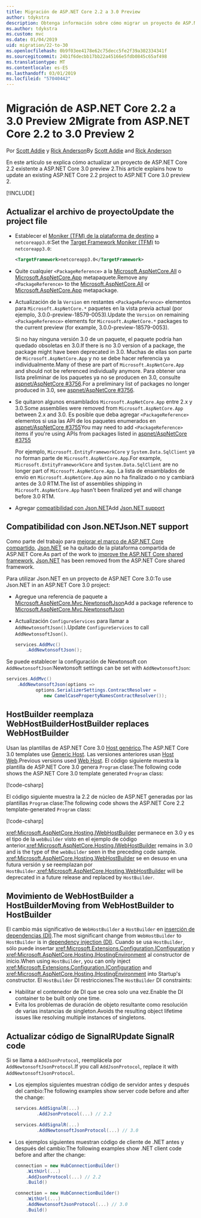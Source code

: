 ```yaml
---
title: Migración de ASP.NET Core 2.2 a 3.0 Preview
author: tdykstra
description: Obtenga información sobre cómo migrar un proyecto de ASP.NET Core 2.2 a ASP.NET Core 3.0.
ms.author: tdykstra
ms.custom: mvc
ms.date: 01/04/2019
uid: migration/22-to-30
ms.openlocfilehash: 0b9f03ee4178e62c75decc5fe2f39a302334341f
ms.sourcegitcommit: 24b1f6decbb17bb22a45166e5fdb0845c65af498
ms.translationtype: MT
ms.contentlocale: es-ES
ms.lasthandoff: 03/01/2019
ms.locfileid: "57040442"
---
```

# <a name="migrate-from-aspnet-core-22-to-30-preview-2"></a><span data-ttu-id="acb9b-103">Migración de ASP.NET Core 2.2 a 3.0 Preview 2</span><span class="sxs-lookup"><span data-stu-id="acb9b-103">Migrate from ASP.NET Core 2.2 to 3.0 Preview 2</span></span>

<span data-ttu-id="acb9b-104">Por [Scott Addie](https://github.com/scottaddie) y [Rick Anderson](https://twitter.com/RickAndMSFT)</span><span class="sxs-lookup"><span data-stu-id="acb9b-104">By [Scott Addie](https://github.com/scottaddie) and [Rick Anderson](https://twitter.com/RickAndMSFT)</span></span>

<span data-ttu-id="acb9b-105">En este artículo se explica cómo actualizar un proyecto de ASP.NET Core 2.2 existente a ASP.NET Core 3.0 preview 2.</span><span class="sxs-lookup"><span data-stu-id="acb9b-105">This article explains how to update an existing ASP.NET Core 2.2 project to ASP.NET Core 3.0 preview 2.</span></span>

[!INCLUDE[](~/includes/net-core-prereqs-all-3.0.md)]

## <a name="update-the-project-file"></a><span data-ttu-id="acb9b-106">Actualizar el archivo de proyecto</span><span class="sxs-lookup"><span data-stu-id="acb9b-106">Update the project file</span></span>

* <span data-ttu-id="acb9b-107">Establecer el [Moniker (TFM) de la plataforma de destino](/dotnet/standard/frameworks#referring-to-frameworks) a `netcoreapp3.0`:</span><span class="sxs-lookup"><span data-stu-id="acb9b-107">Set the [Target Framework Moniker (TFM)](/dotnet/standard/frameworks#referring-to-frameworks) to `netcoreapp3.0`:</span></span>

  ```xml
  <TargetFramework>netcoreapp3.0</TargetFramework>
  ```

* <span data-ttu-id="acb9b-108">Quite cualquier `<PackageReference>` a la [Microsoft.AspNetCore.All](xref:fundamentals/metapackage) o [Microsoft.AspNetCore.App](xref:fundamentals/metapackage-app) metapaquete.</span><span class="sxs-lookup"><span data-stu-id="acb9b-108">Remove any `<PackageReference>` to the [Microsoft.AspNetCore.All](xref:fundamentals/metapackage) or [Microsoft.AspNetCore.App](xref:fundamentals/metapackage-app) metapackage.</span></span>

* <span data-ttu-id="acb9b-109">Actualización de la `Version` en restantes `<PackageReference>` elementos para `Microsoft.AspNetCore.*` paquetes en la vista previa actual (por ejemplo, 3.0.0-preview-18579-0053).</span><span class="sxs-lookup"><span data-stu-id="acb9b-109">Update the `Version` on remaining `<PackageReference>` elements for `Microsoft.AspNetCore.*` packages to the current preview (for example, 3.0.0-preview-18579-0053).</span></span>

  <span data-ttu-id="acb9b-110">Si no hay ninguna versión 3.0 de un paquete, el paquete podría han quedado obsoletas en 3.0.</span><span class="sxs-lookup"><span data-stu-id="acb9b-110">If there is no 3.0 version of a package, the package might have been deprecated in 3.0.</span></span> <span data-ttu-id="acb9b-111">Muchas de ellas son parte de `Microsoft.AspNetCore.App` y no se debe hacer referencia ya individualmente.</span><span class="sxs-lookup"><span data-stu-id="acb9b-111">Many of these are part of `Microsoft.AspNetCore.App` and should not be referenced individually anymore.</span></span> <span data-ttu-id="acb9b-112">Para obtener una lista preliminar de los paquetes ya no se producen en 3.0, consulte [aspnet/AspNetCore #3756](https://github.com/aspnet/AspNetCore/issues/3756).</span><span class="sxs-lookup"><span data-stu-id="acb9b-112">For a preliminary list of packages no longer produced in 3.0, see [aspnet/AspNetCore #3756](https://github.com/aspnet/AspNetCore/issues/3756).</span></span>

* <span data-ttu-id="acb9b-113">Se quitaron algunos ensamblados `Microsoft.AspNetCore.App` entre 2.x y 3.0.</span><span class="sxs-lookup"><span data-stu-id="acb9b-113">Some assemblies were removed from `Microsoft.AspNetCore.App` between 2.x and 3.0.</span></span> <span data-ttu-id="acb9b-114">Es posible que deba agregar `<PackageReference>` elementos si usa las API de los paquetes enumerados en [aspnet/AspNetCore #3755](https://github.com/aspnet/AspNetCore/issues/3755)</span><span class="sxs-lookup"><span data-stu-id="acb9b-114">You may need to add `<PackageReference>` items if you're using APIs from packages listed in [aspnet/AspNetCore #3755](https://github.com/aspnet/AspNetCore/issues/3755)</span></span>

  <span data-ttu-id="acb9b-115">Por ejemplo, `Microsoft.EntityFrameworkCore` y `System.Data.SqlClient` ya no forman parte de `Microsoft.AspNetCore.App`.</span><span class="sxs-lookup"><span data-stu-id="acb9b-115">For example, `Microsoft.EntityFrameworkCore` and `System.Data.SqlClient` are no longer part of `Microsoft.AspNetCore.App`.</span></span> <span data-ttu-id="acb9b-116">La lista de ensamblados de envío en `Microsoft.AspNetCore.App` aún no ha finalizado o no y cambiará antes de 3.0 RTM.</span><span class="sxs-lookup"><span data-stu-id="acb9b-116">The list of assemblies shipping in `Microsoft.AspNetCore.App` hasn't been finalized yet and will change before 3.0 RTM.</span></span>

* <span data-ttu-id="acb9b-117">Agregar [compatibilidad con Json.NET](#json)</span><span class="sxs-lookup"><span data-stu-id="acb9b-117">Add [Json.NET support](#json)</span></span>

<a name="json"></a>

## <a name="jsonnet-support"></a><span data-ttu-id="acb9b-118">Compatibilidad con Json.NET</span><span class="sxs-lookup"><span data-stu-id="acb9b-118">Json.NET support</span></span>

<span data-ttu-id="acb9b-119">Como parte del trabajo para [mejorar el marco de ASP.NET Core compartido](https://blogs.msdn.microsoft.com/webdev/2018/10/29/a-first-look-at-changes-coming-in-asp-net-core-3-0/), [Json.NET](https://www.newtonsoft.com/json/help/html/Introduction.htm) se ha quitado de la plataforma compartida de ASP.NET Core.</span><span class="sxs-lookup"><span data-stu-id="acb9b-119">As part of the work to [improve the ASP.NET Core shared framework](https://blogs.msdn.microsoft.com/webdev/2018/10/29/a-first-look-at-changes-coming-in-asp-net-core-3-0/), [Json.NET](https://www.newtonsoft.com/json/help/html/Introduction.htm) has been removed from the ASP.NET Core shared framework.</span></span>

<span data-ttu-id="acb9b-120">Para utilizar Json.NET en un proyecto de ASP.NET Core 3.0:</span><span class="sxs-lookup"><span data-stu-id="acb9b-120">To use Json.NET in an ASP.NET Core 3.0 project:</span></span>

- <span data-ttu-id="acb9b-121">Agregue una referencia de paquete a [Microsoft.AspNetCore.Mvc.NewtonsoftJson](https://nuget.org/packages/Microsoft.AspNetCore.Mvc.NewtonsoftJson)</span><span class="sxs-lookup"><span data-stu-id="acb9b-121">Add a package reference to [Microsoft.AspNetCore.Mvc.NewtonsoftJson](https://nuget.org/packages/Microsoft.AspNetCore.Mvc.NewtonsoftJson)</span></span>
- <span data-ttu-id="acb9b-122">Actualización `ConfigureServices` para llamar a `AddNewtonsoftJson()`.</span><span class="sxs-lookup"><span data-stu-id="acb9b-122">Update `ConfigureServices` to call `AddNewtonsoftJson()`.</span></span>

    ```csharp
    services.AddMvc()
        .AddNewtonsoftJson();
    ```

<span data-ttu-id="acb9b-123">Se puede establecer la configuración de Newtonsoft con `AddNewtonsoftJson`:</span><span class="sxs-lookup"><span data-stu-id="acb9b-123">Newtonsoft settings can be set with `AddNewtonsoftJson`:</span></span>

  ```csharp
  services.AddMvc()
      .AddNewtonsoftJson(options => 
             options.SerializerSettings.ContractResolver = 
                new CamelCasePropertyNamesContractResolver());
  ```

## <a name="hostbuilder-replaces-webhostbuilder"></a><span data-ttu-id="acb9b-124">HostBuilder reemplaza WebHostBuilder</span><span class="sxs-lookup"><span data-stu-id="acb9b-124">HostBuilder replaces WebHostBuilder</span></span>

<span data-ttu-id="acb9b-125">Usan las plantillas de ASP.NET Core 3.0 [Host genérico](xref:fundamentals/host/generic-host).</span><span class="sxs-lookup"><span data-stu-id="acb9b-125">The ASP.NET Core 3.0 templates use [Generic Host](xref:fundamentals/host/generic-host).</span></span> <span data-ttu-id="acb9b-126">Las versiones anteriores usan [Host Web](xref:fundamentals/host/web-host).</span><span class="sxs-lookup"><span data-stu-id="acb9b-126">Previous versions used [Web Host](xref:fundamentals/host/web-host).</span></span> <span data-ttu-id="acb9b-127">El código siguiente muestra la plantilla de ASP.NET Core 3.0 genera `Program` clase:</span><span class="sxs-lookup"><span data-stu-id="acb9b-127">The following code shows the ASP.NET Core 3.0 template generated `Program` class:</span></span>

[!code-csharp[](22-to-30/samples/Program.cs?name=snippet)]

<span data-ttu-id="acb9b-128">El código siguiente muestra la 2.2 de núcleo de ASP.NET generadas por las plantillas `Program` clase:</span><span class="sxs-lookup"><span data-stu-id="acb9b-128">The following code shows the ASP.NET Core 2.2 template-generated `Program` class:</span></span>

[!code-csharp[](22-to-30/samples/Program2.2.cs?name=snippet)]

<span data-ttu-id="acb9b-129"><xref:Microsoft.AspNetCore.Hosting.IWebHostBuilder> permanece en 3.0 y es el tipo de la `webBuilder` visto en el ejemplo de código anterior.</span><span class="sxs-lookup"><span data-stu-id="acb9b-129"><xref:Microsoft.AspNetCore.Hosting.IWebHostBuilder> remains in 3.0 and is the type of the `webBuilder` seen in the preceding code sample.</span></span> <span data-ttu-id="acb9b-130"><xref:Microsoft.AspNetCore.Hosting.WebHostBuilder> se en desuso en una futura versión y se reemplazan por `HostBuilder`.</span><span class="sxs-lookup"><span data-stu-id="acb9b-130"><xref:Microsoft.AspNetCore.Hosting.WebHostBuilder> will be deprecated in a future release and replaced by `HostBuilder`.</span></span>

## <a name="moving-from-webhostbuilder-to-hostbuilder"></a><span data-ttu-id="acb9b-131">Movimiento de WebHostBuilder a HostBuilder</span><span class="sxs-lookup"><span data-stu-id="acb9b-131">Moving from WebHostBuilder to HostBuilder</span></span>

<span data-ttu-id="acb9b-132">El cambio más significativo de `WebHostBuilder` a `HostBuilder` en [inserción de dependencias (DI)](xref:fundamentals/dependency-injection).</span><span class="sxs-lookup"><span data-stu-id="acb9b-132">The most significant change from `WebHostBuilder` to `HostBuilder` is in [dependency injection (DI)](xref:fundamentals/dependency-injection).</span></span> <span data-ttu-id="acb9b-133">Cuando se usa `HostBuilder`, sólo puede insertar <xref:Microsoft.Extensions.Configuration.IConfiguration> y <xref:Microsoft.AspNetCore.Hosting.IHostingEnvironment> al constructor de inicio.</span><span class="sxs-lookup"><span data-stu-id="acb9b-133">When using `HostBuilder`, you can only inject <xref:Microsoft.Extensions.Configuration.IConfiguration> and <xref:Microsoft.AspNetCore.Hosting.IHostingEnvironment> into Startup's constructor.</span></span> <span data-ttu-id="acb9b-134">El `HostBuilder` DI restricciones:</span><span class="sxs-lookup"><span data-stu-id="acb9b-134">The `HostBuilder` DI constraints:</span></span>

* <span data-ttu-id="acb9b-135">Habilitar el contenedor de DI que se crea solo una vez.</span><span class="sxs-lookup"><span data-stu-id="acb9b-135">Enable the DI container to be built only one time.</span></span>
* <span data-ttu-id="acb9b-136">Evita los problemas de duración de objeto resultante como resolución de varias instancias de singleton.</span><span class="sxs-lookup"><span data-stu-id="acb9b-136">Avoids the resulting object lifetime issues like resolving multiple instances of singletons.</span></span>

## <a name="update-signalr-code"></a><span data-ttu-id="acb9b-137">Actualizar código de SignalR</span><span class="sxs-lookup"><span data-stu-id="acb9b-137">Update SignalR code</span></span>

<span data-ttu-id="acb9b-138">Si se llama a `AddJsonProtocol`, reemplácela por `AddNewtonsoftJsonProtocol`.</span><span class="sxs-lookup"><span data-stu-id="acb9b-138">If you call `AddJsonProtocol`, replace it with `AddNewtonsoftJsonProtocol`.</span></span>

* <span data-ttu-id="acb9b-139">Los ejemplos siguientes muestran código de servidor antes y después del cambio:</span><span class="sxs-lookup"><span data-stu-id="acb9b-139">The following examples show server code before and after the change:</span></span>

  ```csharp
  services.AddSignalR(...)
          .AddJsonProtocol(...) // 2.2
  ```

  ```csharp
  services.AddSignalR(...)
          .AddNewtonsoftJsonProtocol(...) // 3.0
  ```

* <span data-ttu-id="acb9b-140">Los ejemplos siguientes muestran código de cliente de .NET antes y después del cambio:</span><span class="sxs-lookup"><span data-stu-id="acb9b-140">The following examples show .NET client code before and after the change:</span></span>

  ```csharp
  connection = new HubConnectionBuilder()
      .WithUrl(...)
      .AddJsonProtocol(...) // 2.2
      .Build()
  ```

  ```csharp
  connection = new HubConnectionBuilder()
      .WithUrl(...)
      .AddNewtonsoftJsonProtocol(...) // 3.0
      .Build()
  ```
